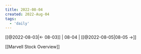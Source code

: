 ```yaml
---
title: 2022-08-04
created: 2022-Aug-04
tags:
  - 'daily'
---
```


[[@2022-08-03|<- 08-03]] | 08-04 | [[@2022-08-05|08-05 ->]]



[[Marvell Stock Overview]]